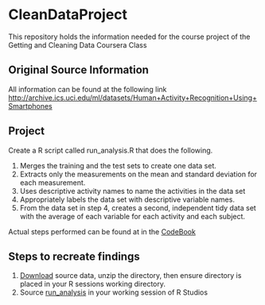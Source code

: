 CleanDataProject
================

This repository holds the information needed for the course project of the Getting and Cleaning Data Coursera Class

## Original Source Information
All information can be found at the following link
http://archive.ics.uci.edu/ml/datasets/Human+Activity+Recognition+Using+Smartphones

## Project

Create a R script called run_analysis.R that does the following.

1. Merges the training and the test sets to create one data set.
2. Extracts only the measurements on the mean and standard deviation for each measurement. 
3. Uses descriptive activity names to name the activities in the data set
4. Appropriately labels the data set with descriptive variable names.
5. From the data set in step 4, creates a second, independent tidy data set with the average of each variable for each activity and each subject.

Actual steps performed can be found at in the [CodeBook](CodeBook.md)

## Steps to recreate findings

1. [Download](https://d396qusza40orc.cloudfront.net/getdata%2Fprojectfiles%2FUCI%20HAR%20Dataset.zip) source data, unzip the directory, then ensure directory is placed in your R sessions working directory.
2. Source [run_analysis](run_analysis.R) in your working session of R Studios
